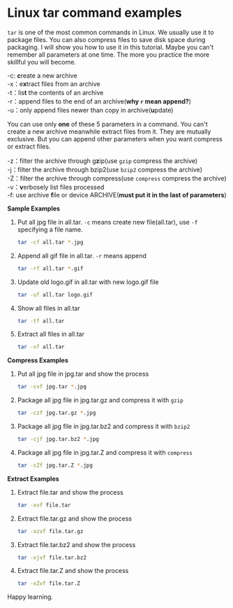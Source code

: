 # Linux tar command examples
``tar`` is one of the most common commands in Linux. We usually use it to
package files. You can also compress files to save disk space during packaging.
I will show you how to use it in this tutorial. Maybe you can't remember
all parameters at one time. The more you practice the more skillful you 
will become.

-c: **c**reate a new archive  
-x：e**x**tract files from an archive  
-t：lis**t** the contents of an archive  
-r：append files to the end of an archive(**why ``r`` mean append?**)  
-u：only append files newer than copy in archive(**u**pdate)  

You can use only **one** of these 5 parameters in a command. You can't create
a new archive meanwhile extract files from it. They are mutually exclusive.
But you can append other parameters when you want compress or extract files.

-z：filter the archive through g**z**ip(use ``gzip`` compress the archive)  
-j：filter the archive through bzip2(use ``bzip2`` compress the archive)  
-Z：filter the archive through compress(use ``compress`` compress the archive)  
-v：**v**erbosely list files processed  
-f: use archive **f**ile or device ARCHIVE(**must put it in the last of parameters**)  

**Sample Examples**

1. Put all jpg file in all.tar. ``-c`` means create new file(all.tar), use ``-f`` specifying a file name. 

    ```bash
    tar -cf all.tar *.jpg
    ```
2. Append all gif file in all.tar. ``-r`` means append

    ```bash
    tar -rf all.tar *.gif
    ```
3. Update old logo.gif in all.tar with new logo.gif file 

    ```bash
    tar -uf all.tar logo.gif
    ```
4. Show all files in all.tar

    ```bash
    tar -tf all.tar
    ```
5. Extract all files in all.tar

    ```bash
    tar -xf all.tar
    ```

**Compress Examples**

1. Put all jpg file in jpg.tar and show the process

    ```bash
    tar -cvf jpg.tar *.jpg
    ```
2. Package all jpg file in jpg.tar.gz and compress it with ``gzip``

    ```bash
    tar -czf jpg.tar.gz *.jpg
    ```
3. Package all jpg file in jpg.tar.bz2 and compress it with ``bzip2``

    ```bash
    tar -cjf jpg.tar.bz2 *.jpg
    ```
4. Package all jpg file in jpg.tar.Z and compress it with ``compress``

    ```bash
    tar -cZf jpg.tar.Z *.jpg
    ```

**Extract Examples**

1. Extract file.tar and show the process

    ```bash
    tar -xvf file.tar
    ```
2. Extract file.tar.gz and show the process

    ```bash
    tar -xzvf file.tar.gz
    ```
3. Extract file.tar.bz2 and show the process

    ```bash
    tar -xjvf file.tar.bz2
    ```
4. Extract file.tar.Z and show the process

    ```bash
    tar -xZvf file.tar.Z
    ```

Happy learning.
